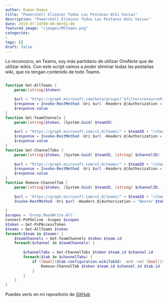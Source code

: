 ```yaml
---
author: Ruben Ramos
title: "Powershell Eliminar Todas Las Pestanas Wiki Vacias"
description: "Powershell Eliminar Todas Las Pestanas Wiki Vacias"
date: 2019-07-14T00:00:00+01:00
featured_image: "/images/MSTeams.png"
categories:
- 
tags: []
draft: false
---
```


Lo reconozco, en Teams, soy más partidario de utilizar OneNote que de utilizar wikis. Con este script vamos a poder eliminar todas las pestañas wiki, que no tengan contenido de todo Teams.

```powershell

function Get-AllTeams {
    param([string]$token)
    
    $url = "https://graph.microsoft.com/beta/groups?`$filter=resourceProvisioningOptions/Any(x:x eq 'Team')"
    $response = Invoke-RestMethod -Uri $url -Headers @{Authorization = "Bearer $token"}
    $response.value
}
function Get-TeamChannels {
    param([string]$token, [System.Guid] $teamID)
    
    $url = "https://graph.microsoft.com/v1.0/teams/" + $teamID + "/channels"
    $response = Invoke-RestMethod -Uri $url -Headers @{Authorization = "Bearer $token"}
    $response.value
}
function Get-ChannelTabs {
    param([string]$token, [System.Guid] $teamID, [string] $channelID)
    
    $url = "https://graph.microsoft.com/v1.0/teams/" + $teamID + "/channels/" + $channelID + "/tabs/"
    $response = Invoke-RestMethod -Uri $url -Headers @{Authorization = "Bearer $token"}
    $response.value
}
function Remove-ChannelTab {
    param([string]$token, [System.Guid] $teamID, [string] $channelID, [System.Guid] $tabID)
    
    $url = "https://graph.microsoft.com/v1.0/teams/" + $teamID + "/channels/" + $channelID + "/tabs/" + $tabID
    Invoke-RestMethod -Uri $url -Headers @{Authorization = "Bearer $token"} -Method Delete
    
}
$scopes = 'Group.ReadWrite.All'
Connect-PnPOnline -Scopes $scopes
$token = Get-PnPAccessToken
$teams = Get-AllTeams $token
foreach($team in $teams) {
    $teamChannels = Get-TeamChannels $token $team.id
    foreach($channel in $teamChannels) {
        
        $channelTabs = Get-ChannelTabs $token $team.id $channel.id
        foreach($tab in $channelTabs) {
            if ([bool]($tab.configuration.wikiTabId) -and -not [bool]($tab.configuration.hasContent)) {
                Remove-ChannelTab $token $team.id $channel.id $tab.id
            }
        }
    }
}

```

Puedes verlo en mi repositorio de [GitHub](https://github.com/rubenr79/MSTeams-PS/blob/master/Remove-EmptyWikiTabs.ps1)